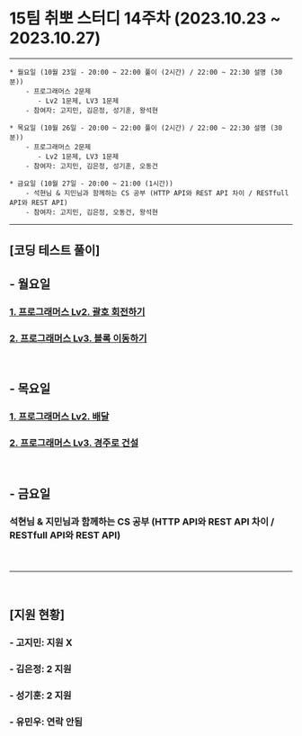 
# 15팀 취뽀 스터디 14주차 (2023.10.23 ~ 2023.10.27)

---
    * 월요일 (10월 23일 - 20:00 ~ 22:00 풀이 (2시간) / 22:00 ~ 22:30 설명 (30분))
        - 프로그래머스 2문제
           - Lv2 1문제, LV3 1문제
        - 참여자: 고지민, 김은정, 성기훈, 왕석현

    * 목요일 (10월 26일 - 20:00 ~ 22:00 풀이 (2시간) / 22:00 ~ 22:30 설명 (30분))
        - 프로그래머스 2문제
           - Lv2 1문제, LV3 1문제
        - 참여자: 고지민, 김은정, 성기훈, 오동건

    * 금요일 (10월 27일 - 20:00 ~ 21:00 (1시간))
        - 석현님 & 지민님과 함께하는 CS 공부 (HTTP API와 REST API 차이 / RESTfull API와 REST API)
        - 참여자: 고지민, 김은정, 오동건, 왕석현
---

## [코딩 테스트 풀이]
## - 월요일
### <a href = "https://school.programmers.co.kr/learn/courses/30/lessons/76502"> 1. 프로그래머스 Lv2. 괄호 회전하기 </a><br>
### <a href = "https://school.programmers.co.kr/learn/courses/30/lessons/60063"> 2. 프로그래머스 Lv3. 블록 이동하기</a><br>
<br>

## - 목요일
### <a href = "https://school.programmers.co.kr/learn/courses/30/lessons/12978"> 1. 프로그래머스 Lv2. 배달 </a><br>
### <a href = "https://school.programmers.co.kr/learn/courses/30/lessons/67259"> 2. 프로그래머스 Lv3. 경주로 건설 </a><br>
<br>

## - 금요일
### <p> 석현님 & 지민님과 함께하는 CS 공부 (HTTP API와 REST API 차이 / RESTfull API와 REST API)</p><br>


---
<br>

## [지원 현황]
### - 고지민: 지원 X
### - 김은정: 2 지원
### - 성기훈: 2 지원
### - 유민우: 연락 안됨
